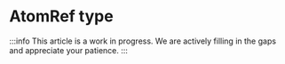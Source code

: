 # AtomRef type

:::info
This article is a work in progress. We are actively filling in the gaps and appreciate your patience.
:::
